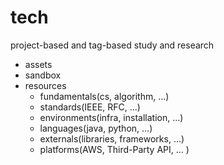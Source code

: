 # tech

project-based and tag-based study and research

- assets
- sandbox 
- resources
	 - fundamentals(cs, algorithm, ...)
	 - standards(IEEE, RFC, ...)
	 - environments(infra, installation, ...)
	 - languages(java, python, ...)
	 - externals(libraries, frameworks, ...)
	 - platforms(AWS, Third-Party API, ... )